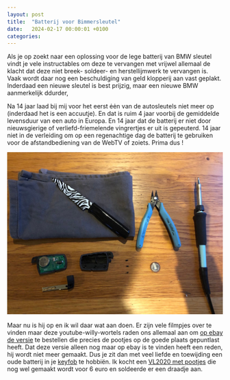 ```yaml
---
layout: post
title:  "Batterij voor Bimmersleutel"
date:   2024-02-17 00:00:01 +0100
categories:
---
```


Als je op zoekt naar een oplossing voor de lege batterij van BMW sleutel vindt je vele instructables om deze te vervangen met vrijwel allemaal de klacht dat deze niet breek- soldeer- en herstellijmwerk te vervangen is. Vaak wordt daar nog een beschuldiging van geld klopperij aan vast geplakt. Inderdaad een nieuwe sleutel is best prijzig, maar een nieuwe BMW aanmerkelijk ddurder,

Na 14 jaar laad bij mij voor het eerst ėėn van de autosleutels niet meer op (inderdaad het is een accuutje). En dat is ruim 4 jaar voorbij de gemiddelde levensduur van een auto in Europa. En 14 jaar dat de batterij er niet door nieuwsgierige of verliefd-friemelende vingrertjes er uit is gepeuterd. 14 jaar niet in de verleiding om op een regenachtige dag de batterij te gebruiken voor de afstandbediening van de WebTV of zoiets. Prima dus !

![bmw_keyfob](/assets/bmw_keyfob.jpeg)

Maar nu is hij op en ik wil daar wat aan doen. Er zijn vele filmpjes over te vinden maar deze youtube-willy-wortels raden ons allemaal aan om [op ebay de versie](https://www.ebay.com/sch/i.html?_nkw=vl2020+panasonic+bmw) te bestellen die precies de pootjes op de goede plaats gepuntlast heeft. Dat deze versie alleen nog maar op ebay is te vinden heeft een reden, hij wordt niet meer gemaakt. Dus je zit dan met veel liefde en toewijding een oude batterij in je [keyfob](https://en.wiktionary.org/wiki/key_fob) te hobbiën. Ik kocht een [VL2020 met pootjes](https://nl.rs-online.com/web/p/button-rechargeable-batteries/6690514) die nog wel gemaakt wordt voor 6 euro en soldeerde er een draadje aan. 
